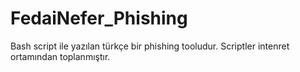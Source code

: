 # FedaiNefer_Phishing
Bash script ile yazılan türkçe bir phishing tooludur.
Scriptler intenret ortamından toplanmıştır.
